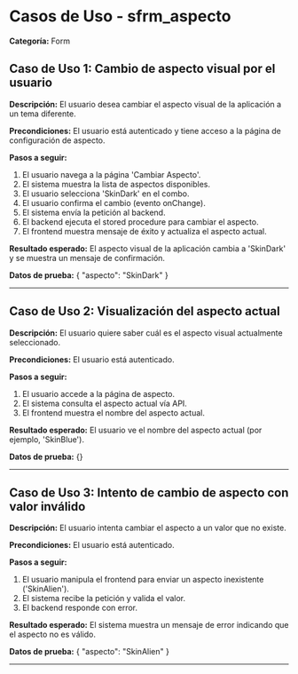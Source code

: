 # Casos de Uso - sfrm_aspecto

**Categoría:** Form

## Caso de Uso 1: Cambio de aspecto visual por el usuario

**Descripción:** El usuario desea cambiar el aspecto visual de la aplicación a un tema diferente.

**Precondiciones:**
El usuario está autenticado y tiene acceso a la página de configuración de aspecto.

**Pasos a seguir:**
1. El usuario navega a la página 'Cambiar Aspecto'.
2. El sistema muestra la lista de aspectos disponibles.
3. El usuario selecciona 'SkinDark' en el combo.
4. El usuario confirma el cambio (evento onChange).
5. El sistema envía la petición al backend.
6. El backend ejecuta el stored procedure para cambiar el aspecto.
7. El frontend muestra mensaje de éxito y actualiza el aspecto actual.

**Resultado esperado:**
El aspecto visual de la aplicación cambia a 'SkinDark' y se muestra un mensaje de confirmación.

**Datos de prueba:**
{ "aspecto": "SkinDark" }

---

## Caso de Uso 2: Visualización del aspecto actual

**Descripción:** El usuario quiere saber cuál es el aspecto visual actualmente seleccionado.

**Precondiciones:**
El usuario está autenticado.

**Pasos a seguir:**
1. El usuario accede a la página de aspecto.
2. El sistema consulta el aspecto actual vía API.
3. El frontend muestra el nombre del aspecto actual.

**Resultado esperado:**
El usuario ve el nombre del aspecto actual (por ejemplo, 'SkinBlue').

**Datos de prueba:**
{}

---

## Caso de Uso 3: Intento de cambio de aspecto con valor inválido

**Descripción:** El usuario intenta cambiar el aspecto a un valor que no existe.

**Precondiciones:**
El usuario está autenticado.

**Pasos a seguir:**
1. El usuario manipula el frontend para enviar un aspecto inexistente ('SkinAlien').
2. El sistema recibe la petición y valida el valor.
3. El backend responde con error.

**Resultado esperado:**
El sistema muestra un mensaje de error indicando que el aspecto no es válido.

**Datos de prueba:**
{ "aspecto": "SkinAlien" }

---

